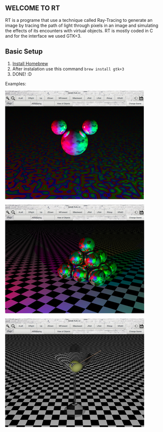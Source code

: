 ## WELCOME TO RT

RT is a programe that use a technique called Ray-Tracing to generate an image by tracing the path of light through pixels in an image and simulating the effects of its encounters with virtual objects.
RT is mostly coded in C and for the interface we used GTK+3.

## Basic Setup

1. [Install Homebrew](https://brew.sh/index_fr.html)
2. After instalation use this command `brew install gtk+3`
3. DONE! :D

Examples:

![alt text](https://github.com/Qwesaqwes/RT/blob/master/images/mickey.jpg)

![alt text](https://github.com/Qwesaqwes/RT/blob/master/images/pira.jpg)

![alt text](https://github.com/Qwesaqwes/RT/blob/master/images/copa.jpg)


